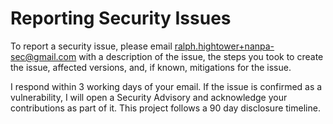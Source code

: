 # Reporting Security Issues

To report a security issue, please email [ralph.hightower+nanpa-sec@gmail.com](mailto:ralph.hightower+nanpa-sec@gmail.com)
with a description of the issue, the steps you took to create the issue,
affected versions, and, if known, mitigations for the issue.

I respond within 3 working days of your email. If the issue is confirmed as a vulnerability,
I will open a Security Advisory and acknowledge your contributions as part of it. This project
follows a 90 day disclosure timeline.
